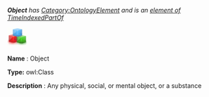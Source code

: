 ___Object__ 
 has
 [Category:OntologyElement](../../Category/OntologyElement "Category:OntologyElement") 
 and is an
 [element of](../../Property/ElementOf "Property:ElementOf") 
[TimeIndexedPartOf](../../Submissions/TimeIndexedPartOf "Submissions:TimeIndexedPartOf")_




  





[![Class](../public/images/thumb/2/27/Class.gif/45px-Class.gif)](../../Image/Class.gif "Class")


__Name__ 
 : Object
 



__Type:__ 
 owl:Class
 



__Description__ 
 : Any physical, social, or mental object, or a substance